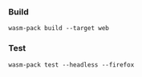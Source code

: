 ### Build

```
wasm-pack build --target web
```

### Test

```
wasm-pack test --headless --firefox
```
